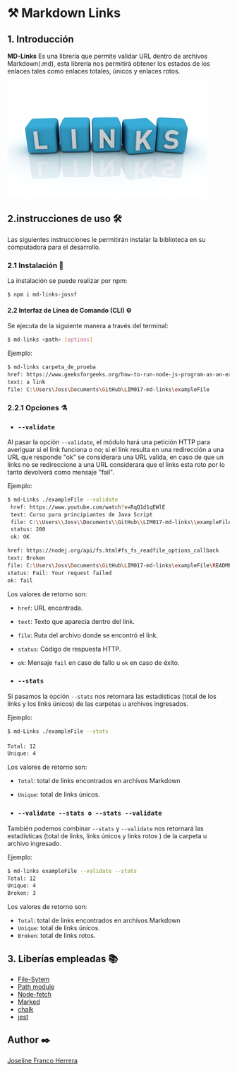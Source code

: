# ⚒️ Markdown Links

## 1. Introducción

**MD-Links** Es una librería que permite validar URL dentro de archivos Markdown(.md), esta librería nos permitirá obtener los estados de los enlaces tales como enlaces totales, únicos y enlaces rotos.

![md-links](https://github.com/JossFranco/LIM017-md-links/blob/dev/imagenes/links.jpg)
 
 ## 2.instrucciones de uso 🛠️

 Las siguientes instrucciones le permitirán instalar la biblioteca en su computadora para el desarrollo.

 ### 2.1 Instalación 🧰

 La instalación se puede realizar por npm:

 ```
$ npm i md-links-jossf
```
#### 2.2 Interfaz de Linea de Comando (CLI) ⚙️

Se ejecuta de la siguiente manera a través del terminal:

```sh
$ md-links <path> [options]
```

 Ejemplo: 

 ```sh
$ md-links carpeta_de_prueba
href: https://www.geeksforgeeks.org/how-to-run-node-js-program-as-an-executable/
text: a link
file: C:\Users\Joss\Documents\GitHub\LIM017-md-links\exampleFile
```
### 2.2.1 Opciones ⚗️

* ### `--validate`

Al pasar la opción `--validate`, el módulo hará una petición HTTP para averiguar si el link funciona o no; si el link resulta en una redirección a una URL que responde "ok" se considerara una URL valida, en caso de que un links no se redireccione a una URL considerara que el links esta roto por lo tanto devolverá como mensaje "fail".

Ejemplo:

```sh
$ md-Links ./exampleFile --validate
 href: https://www.youtube.com/watch?v=RqQ1d1qEWlE
 text: Curso para principiantes de Java Script
 file: C:\\Users\\Joss\\Documents\\GitHub\\LIM017-md-links\\exampleFile\\folder.md
 status: 200
 ok: OK
```
```sh
href: https://nodej.org/api/fs.html#fs_fs_readfile_options_callback
text: Broken
file: C:\Users\Joss\Documents\GitHub\LIM017-md-links\exampleFile\README.md
status: Fail: Your request failed
ok: fail
```
Los valores de retorno son:

 *  `href`: URL encontrada.
 *  `text`: Texto que aparecía dentro del link.
 *  `file`: Ruta del archivo donde se encontró el link.
 *  `status`: Código de respuesta HTTP.
 *  `ok`: Mensaje `fail` en caso de fallo u `ok` en caso de éxito.

* ### `--stats`

Si pasamos la opción `--stats` nos retornara las estadisticas (total de los links y los links únicos) de las carpetas u archivos ingresados.

Ejemplo:

```sh
$ md-Links ./exampleFile --stats

Total: 12
Unique: 4
```
Los valores de retorno son:

 *  `Total`: total de links encontrados en archivos Markdown
 * `Unique`: total de links únicos.

* ### `--validate --stats o --stats --validate`

También podemos combinar `--stats` y `--validate`  nos retornará las estadísticas (total de links, links únicos y links rotos ) de la carpeta u archivo ingresado.


Ejemplo:

```sh
$ md-links exampleFile --validate --stats
Total: 12
Unique: 4
Broken: 3
```
Los valores de retorno son:

* `Total`: total de links encontrados en archivos Markdown
* `Unique`: total de links únicos.
* `Broken`: total de links rotos.

## 3. Liberías empleadas 📚

- [File-Sytem](https://nodejs.org/dist/latest-v17.x/docs/api/fs.html#file-system)
- [Path module](https://nodejs.org/dist/latest-v17.x/docs/api/path.html)
- [Node-fetch](https://nodejs.org/dist/latest-v17.x/docs/api/fs.html#file-system)
- [Marked](https://www.npmjs.com/package/marked)
- [chalk](https://www.npmjs.com/package/chalk/v/4.1.0) 
- [jest](https://jestjs.io/docs/api) 


## Author ✒️
[Joseline Franco Herrera](https://github.com/JossFranco)


